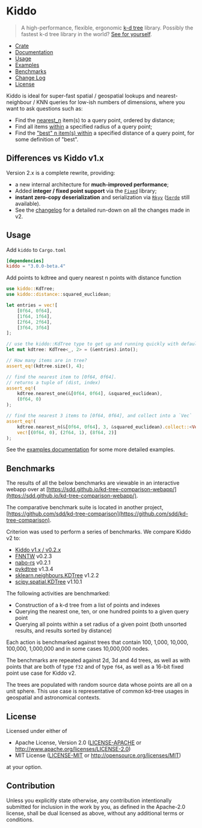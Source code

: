 # Kiddo

> A high-performance, flexible, ergonomic [k-d tree](https://en.wikipedia.org/wiki/K-d_tree) library. Possibly the fastest k-d tree library in the world? [See for yourself](https://sdd.github.io/kd-tree-comparison-webapp/).

* [Crate](https://crates.io/crates/kiddo)
* [Documentation](https://docs.rs/kiddo)
* [Usage](#usage)
* [Examples](https://github.com/sdd/kiddo/blob/master/examples/Readme.md)
* [Benchmarks](#benchmarks)
* [Change Log](https://github.com/sdd/kiddo/blob/master/CHANGELOG.md)
* [License](#license)

Kiddo is ideal for super-fast spatial / geospatial lookups and nearest-neighbour / KNN queries for low-ish numbers of dimensions, where you want to ask questions such as:
 - Find the [nearest_n](https://docs.rs/kiddo/latest/kiddo/float/kdtree/struct.KdTree.html#method.nearest_n) item(s) to a query point, ordered by distance;
 - Find all items [within](https://docs.rs/kiddo/latest/kiddo/float/kdtree/struct.KdTree.html#method.within) a specified radius of a query point;
 - Find the ["best" n item(s) within](https://docs.rs/kiddo/latest/kiddo/float/kdtree/struct.KdTree.html#method.best_n_within) a specified distance of a query point, for some definition of "best".

## Differences vs Kiddo v1.x

Version 2.x is a complete rewrite, providing:
- a new internal architecture for **much-improved performance**;
- Added **integer / fixed point support** via the [`Fixed`](https://docs.rs/fixed/latest/fixed/) library;
- **instant zero-copy deserialization** and serialization via [`Rkyv`](https://docs.rs/rkyv/latest/rkyv/) ([`Serde`](https://docs.rs/serde/latest/serde/) still available).
- See the [changelog](https://github.com/sdd/kiddo/blob/master/CHANGELOG.md) for a detailed run-down on all the changes made in v2.

## Usage
Add `kiddo` to `Cargo.toml`
```toml
[dependencies]
kiddo = "3.0.0-beta.4"
```

Add points to kdtree and query nearest n points with distance function
```rust
use kiddo::KdTree;
use kiddo::distance::squared_euclidean;

let entries = vec![
    [0f64, 0f64],
    [1f64, 1f64],
    [2f64, 2f64],
    [3f64, 3f64]
];

// use the kiddo::KdTree type to get up and running quickly with default settings
let mut kdtree: KdTree<_, 2> = (&entries).into();

// How many items are in tree?
assert_eq!(kdtree.size(), 4);

// find the nearest item to [0f64, 0f64].
// returns a tuple of (dist, index)
assert_eq!(
    kdtree.nearest_one(&[0f64, 0f64], &squared_euclidean),
    (0f64, 0)
);

// find the nearest 3 items to [0f64, 0f64], and collect into a `Vec`
assert_eq!(
    kdtree.nearest_n(&[0f64, 0f64], 3, &squared_euclidean).collect::<Vec<_>>(),
    vec![(0f64, 0), (2f64, 1), (8f64, 2)]
);
```
See the [examples documentation](https://github.com/sdd/kiddo/tree/master/examples) for some more detailed examples.

## Benchmarks

The results of all the below benchmarks are viewable in an interactive webapp over at [https://sdd.github.io/kd-tree-comparison-webapp/](https://sdd.github.io/kd-tree-comparison-webapp/).

The comparative benchmark suite is located in another project, [https://github.com/sdd/kd-tree-comparison](https://github.com/sdd/kd-tree-comparison).

Criterion was used to perform a series of benchmarks. We compare Kiddo v2 to:
* [Kiddo v1.x / v0.2.x](https://github.com/sdd/kiddo_v1)
* [FNNTW](https://crates.io/crates/fnntw) v0.2.3
* [nabo-rs](https://crates.io/crates/nabo) v0.2.1
* [pykdtree](https://github.com/storpipfugl/pykdtree) v1.3.4
* [sklearn.neighbours.KDTree](https://scikit-learn.org/stable/modules/generated/sklearn.neighbors.KDTree.html) v1.2.2
* [scipy.spatial.KDTree](https://docs.scipy.org/doc/scipy/reference/generated/scipy.spatial.KDTree.html) v1.10.1

The following activities are benchmarked:
* Construction of a k-d tree from a list of points and indexes
* Querying the nearest one, ten, or one hundred points to a given query point
* Querying all points within a set radius of a given point (both unsorted results, and results sorted by distance)

Each action is benchmarked against trees that contain 100, 1,000, 10,000, 100,000, 1,000,000 and in some cases 10,000,000 nodes.

The benchmarks are repeated against 2d, 3d and 4d trees, as well as with points that are both of type `f32` and of type `f64`, as well as a 16-bit fixed point use case for Kiddo v2.

The trees are populated with random source data whose points are all on a unit sphere. This use case is representative of common kd-tree usages in geospatial and astronomical contexts.


## License

Licensed under either of

* Apache License, Version 2.0 ([LICENSE-APACHE](LICENSE-APACHE) or http://www.apache.org/licenses/LICENSE-2.0)
* MIT License ([LICENSE-MIT](LICENSE-MIT) or http://opensource.org/licenses/MIT)

at your option.

## Contribution

Unless you explicitly state otherwise, any contribution intentionally submitted for inclusion in the work by you, as defined in the Apache-2.0 license, shall be dual licensed as above, without any additional terms or conditions.
